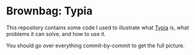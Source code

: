 # Brownbag: Typia
This repository contains some code I used to illustrate what [Typia](https://github.com/samchon/typia) is, what problems it can solve, and how to use it.

You should go over everything commit-by-commit to get the full picture.
